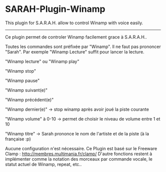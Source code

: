 SARAH-Plugin-Winamp
===================

This plugin for S.A.R.A.H. allow to control Winamp with voice easily.

-------------------------------------------------

Ce plugin permet de controler Winamp facilement grace à S.A.R.A.H..


Toutes les commandes sont préfixée par "Winamp". Il ne faut pas prononcer "Sarah".
Par exemple "Winamp Lecture" suffit pour lancer la lecture.

"Winamp lecture" ou "Winamp play"

"Winamp stop"

"Winamp pause"

"Winamp suivant(e)"

"Winamp précédent(e)"

"Winamp dernier(e)" -> stop winamp après avoir joué la piste courante

"Winamp volume" à 0-10 -> permet de choisir le niveau de volume entre 1 et 10

"Winamp titre" -> Sarah prononce le nom de l'artiste et de la piste (à la française :p)

Aucune configuration n'est nécessaire.
Ce Plugin est basé sur le Freeware Clamp : http://membres.multimania.fr/clamp/
D'autre fonctions restent à implémenter comme la notation des morceaux par commande vocale, le statut actuel de Winamp, repeat, etc..

